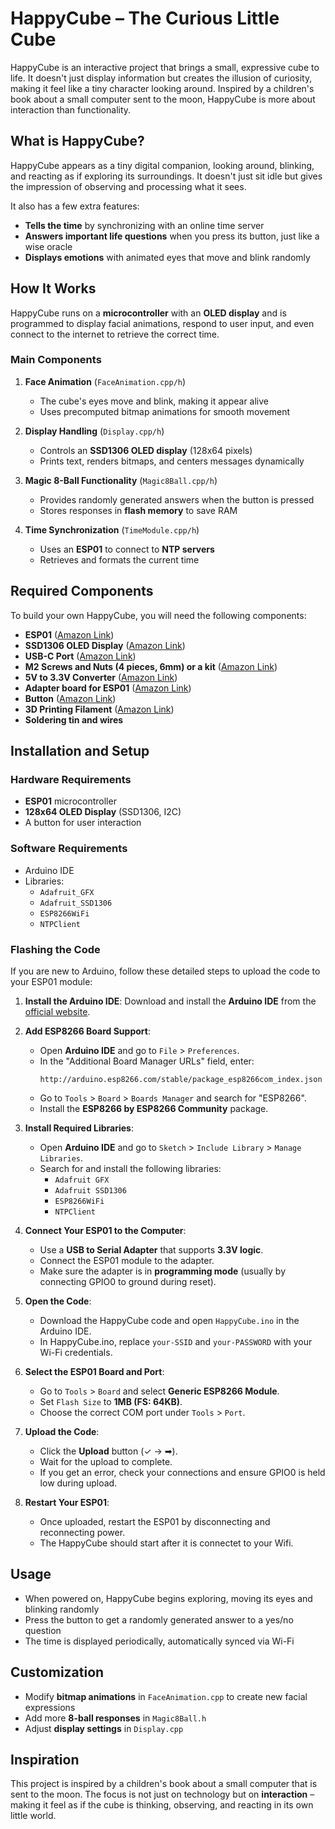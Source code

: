# **HappyCube – The Curious Little Cube**

HappyCube is an interactive project that brings a small, expressive cube to life. It doesn't just display information but creates the illusion of curiosity, making it feel like a tiny character looking around. Inspired by a children's book about a small computer sent to the moon, HappyCube is more about interaction than functionality.

## **What is HappyCube?**

HappyCube appears as a tiny digital companion, looking around, blinking, and reacting as if exploring its surroundings. It doesn't just sit idle but gives the impression of observing and processing what it sees.

It also has a few extra features:

- **Tells the time** by synchronizing with an online time server
- **Answers important life questions** when you press its button, just like a wise oracle
- **Displays emotions** with animated eyes that move and blink randomly

## **How It Works**

HappyCube runs on a **microcontroller** with an **OLED display** and is programmed to display facial animations, respond to user input, and even connect to the internet to retrieve the correct time.

### **Main Components**

1. **Face Animation** (`FaceAnimation.cpp/h`)

   - The cube's eyes move and blink, making it appear alive
   - Uses precomputed bitmap animations for smooth movement

2. **Display Handling** (`Display.cpp/h`)

   - Controls an **SSD1306 OLED display** (128x64 pixels)
   - Prints text, renders bitmaps, and centers messages dynamically

3. **Magic 8-Ball Functionality** (`Magic8Ball.cpp/h`)

   - Provides randomly generated answers when the button is pressed
   - Stores responses in **flash memory** to save RAM

4. **Time Synchronization** (`TimeModule.cpp/h`)

   - Uses an **ESP01** to connect to **NTP servers**
   - Retrieves and formats the current time

## **Required Components**

To build your own HappyCube, you will need the following components:

- **ESP01** ([Amazon Link](https://amzn.to/4gP3Pmg))
- **SSD1306 OLED Display** ([Amazon Link](https://amzn.to/4gKW9Bc))
- **USB-C Port** ([Amazon Link](https://amzn.to/4gXwLZn))
- **M2 Screws and Nuts (4 pieces, 6mm) or a kit** ([Amazon Link](https://amzn.to/41fhJcw))
- **5V to 3.3V Converter** ([Amazon Link](https://amzn.to/4hUir4z))
- **Adapter board for ESP01** ([Amazon Link](https://amzn.to/4gJpQmm))
- **Button** ([Amazon Link](https://amzn.to/4gFSTqH))
- **3D Printing Filament** ([Amazon Link](https://amzn.to/3X2V80l))
- **Soldering tin and wires**

## **Installation and Setup**

### **Hardware Requirements**

- **ESP01** microcontroller
- **128x64 OLED Display** (SSD1306, I2C)
- A button for user interaction

### **Software Requirements**

- Arduino IDE
- Libraries:
  - `Adafruit_GFX`
  - `Adafruit_SSD1306`
  - `ESP8266WiFi`
  - `NTPClient`

### **Flashing the Code**

If you are new to Arduino, follow these detailed steps to upload the code to your ESP01 module:

1. **Install the Arduino IDE**: Download and install the **Arduino IDE** from the [official website](https://www.arduino.cc/en/software).

2. **Add ESP8266 Board Support**:

   - Open **Arduino IDE** and go to `File` > `Preferences`.
   - In the "Additional Board Manager URLs" field, enter:
     ```
     http://arduino.esp8266.com/stable/package_esp8266com_index.json
     ```
   - Go to `Tools` > `Board` > `Boards Manager` and search for "ESP8266".
   - Install the **ESP8266 by ESP8266 Community** package.

3. **Install Required Libraries**:

   - Open **Arduino IDE** and go to `Sketch` > `Include Library` > `Manage Libraries`.
   - Search for and install the following libraries:
     - `Adafruit GFX`
     - `Adafruit SSD1306`
     - `ESP8266WiFi`
     - `NTPClient`

4. **Connect Your ESP01 to the Computer**:

   - Use a **USB to Serial Adapter** that supports **3.3V logic**.
   - Connect the ESP01 module to the adapter.
   - Make sure the adapter is in **programming mode** (usually by connecting GPIO0 to ground during reset).

5. **Open the Code**:

   - Download the HappyCube code and open `HappyCube.ino` in the Arduino IDE.
   - In HappyCube.ino, replace `your-SSID` and `your-PASSWORD` with your Wi-Fi credentials.

6. **Select the ESP01 Board and Port**:

   - Go to `Tools` > `Board` and select **Generic ESP8266 Module**.
   - Set `Flash Size` to **1MB (FS: 64KB)**.
   - Choose the correct COM port under `Tools` > `Port`.

7. **Upload the Code**:

   - Click the **Upload** button (✓ → ➡).
   - Wait for the upload to complete.
   - If you get an error, check your connections and ensure GPIO0 is held low during upload.

8. **Restart Your ESP01**:

   - Once uploaded, restart the ESP01 by disconnecting and reconnecting power.
   - The HappyCube should start after it is connectet to your Wifi.

## **Usage**

- When powered on, HappyCube begins exploring, moving its eyes and blinking randomly
- Press the button to get a randomly generated answer to a yes/no question
- The time is displayed periodically, automatically synced via Wi-Fi

## **Customization**

- Modify **bitmap animations** in `FaceAnimation.cpp` to create new facial expressions
- Add more **8-ball responses** in `Magic8Ball.h`
- Adjust **display settings** in `Display.cpp`

## **Inspiration**

This project is inspired by a children's book about a small computer that is sent to the moon. The focus is not just on technology but on **interaction** – making it feel as if the cube is thinking, observing, and reacting in its own little world.

